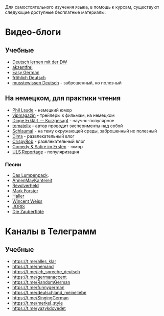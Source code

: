 Для самостоятельного изучения языка, в помощь к курсам, существуют следующие доступные бесплатные материалы:

# Видео-блоги
## Учебные
* [Deutsch lernen mit der DW](https://www.youtube.com/channel/UCxUWIEL-USsiPak0Qy6_vVg)
* [akzentfrei](https://www.youtube.com/channel/UCULt74BL5BEakAftLMbPGvQ)
* [Easy German](https://www.youtube.com/channel/UCbxb2fqe9oNgglAoYqsYOtQ)
* [fröhlich Deutsch](https://www.youtube.com/channel/UCQNR5ZJ8fzyWPvsZGyAVORA)
* [musstewissen Deutsch](https://youtu.be/VFWYBV3osy4) - заброшенный, но полезный
## На немецком, для практики чтения
* [Phil Laude](https://www.youtube.com/channel/UCwCpW0IbR0Z2WJryfENq7jw) - немецкий юмор
* [vipmagazin](https://www.youtube.com/user/vipmagazin) - трейлеры к фильмам, на немецком
* [Dinge Erklärt — Kurzgesagt](https://youtu.be/q6fgbYWsMgw) - научно-популярное
* [tomatolix](https://youtu.be/ymKSHNoBLWk) - автор проводит эксперименты над собой
* [Schlaumal](https://youtu.be/cM3w7kUvhZs) - на тему окружающей среды, заброшенный но полезный
* [Dima](https://youtu.be/8eXUcQfZj3k) - развлекательный влог
* [CrispyRob](https://youtu.be/12SHvKsO_M8) - развлекательный влог
* [Comedy & Satire im Ersten](https://youtu.be/EE-ZbpJOL3o?list=PL_HDDCZ26Enpj3T7XB_MDvd9CygbGoW4-) - юмор
* [ULS Reportage](https://www.youtube.com/watch?v=TGxeIBXDlZY) - популяризация
### Песни
* [Das Lumpenpack](https://youtu.be/VKZsmZeoE5k).
* [AnnenMayKantereit](https://youtu.be/5K5PU7ATAtc)
* [Revolverheld](https://youtu.be/ooq_OEbcZtA)
* [Mark Forster](https://youtu.be/HNmS3xKz2PQ)
* [Haller](https://youtu.be/cfgQ-Pml8Eo)
* [Wincent Weiss](https://youtu.be/J3GN6JXjV3g)
* [JORIS](https://youtu.be/J__Zpv2dOvA)
* [Die Zauberflöte](https://youtu.be/yM_xNOt5o7Y)

# Каналы в Телеграмм
## Учебные
* https://t.me/alles_klar
* https://t.me/nemand
* https://t.me/ich_spreche_deutsch
* https://t.me/germanaccent
* https://t.me/RandomGerman
* https://t.me/funnygerman
* https://t.me/deutschland_meineliebe
* https://t.me/SingingGerman
* https://t.me/merkel_style
* https://t.me/yazykdovedet
